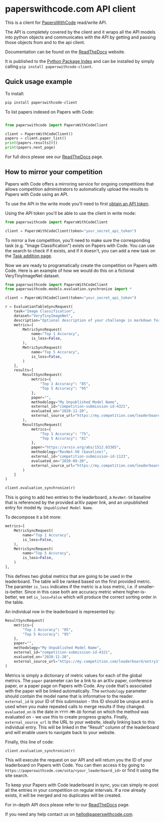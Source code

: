 # paperswithcode.com API client

This is a client for [PapersWithCode](https://paperswithcode.com/api/v1/docs/)
read/write API.

The API is completely covered by the client and it wraps all the API models
into python objects and communicates with the API by getting and passing those
objects from and to the api client.

Documentation can be found on the
[ReadTheDocs](https://paperswithcode-client.readthedocs.io/en/latest/) website.

It is published to the
[Python Package Index](https://pypi.org/project/paperswithcode-client/) and
can be installed by simply calling `pip install paperswithcode-client`.

## Quick usage example

To install:

```bash
pip install paperswithcode-client
```

To list papers indexed on Papers with Code:

```python

from paperswithcode import PapersWithCodeClient

client = PapersWithCodeClient()
papers = client.paper_list()
print(papers.results[0])
print(papers.next_page)
```

For full docs please see our [ReadTheDocs](https://paperswithcode-client.readthedocs.io/en/latest/) page.

## How to mirror your competition

Papers with Code offers a mirroring service for ongoing competitions that allows competition administrators
to automatically upload the results to Papers with Code using an API. 

To use the API in the write mode you'll need to first [obtain an API token](https://paperswithcode.com/accounts/generate_api_token).

Using the API token you'll be able to use the client in write mode:

```python
from paperswithcode import PapersWithCodeClient

client = PapersWithCodeClient(token="your_secret_api_token")
```

To mirror a live competition, you'll need to make sure the corresponding task (e.g. "Image Classification") 
exists on Papers with Code. You can use the search to check if it exists, and if it doesn't, you can add a 
new task on the [Task addition page](https://paperswithcode.com/add/task). 

Now we are ready to programatically create the competition on Papers with Code. Here is an example of how we would do
this on a fictional VeryTinyImageNet dataset.

```python
from paperswithcode import PapersWithCodeClient
from paperswithcode.models.evaluation.synchronize import *

client = PapersWithCodeClient(token="your_secret_api_token")

r = EvaluationTableSyncRequest(
    task="Image Classification",
    dataset="VeryTinyImageNet",
    description="Optional description of your challenge in markdown format",
    metrics=[
        MetricSyncRequest(
            name="Top 1 Accuracy",
            is_loss=False,
        ),
        MetricSyncRequest(
            name="Top 5 Accuracy",
            is_loss=False,
        )
    ],
    results=[
        ResultSyncRequest(
            metrics={
                "Top 1 Accuracy": "85",
                "Top 5 Accuracy": "95"
            },
            paper="",
            methodology="My Unpublished Model Name",
            external_id="competition-submission-id-4321",
            evaluated_on="2020-11-20",
            external_source_url="https://my.competition.com/leaderboard/entry1"
        ),
        ResultSyncRequest(
            metrics={
                "Top 1 Accuracy": "75",
                "Top 5 Accuracy": "81"
            },
            paper="https://arxiv.org/abs/1512.03385",
            methodology="ResNet-50 (baseline)",
            external_id="competition-submission-id-1123",
            evaluated_on="2020-09-20",
            external_source_url="https://my.competition.com/leaderboard/entry2"
        )
    ]
)

client.evaluation_synchronize(r)
```
This is going to add two entries to the leaderboard, a `ResNet-50` baseline that is referenced by the provided 
arXiv paper link, and an unpublished entry for model `My Unpublished Model Name`. 

To decompose it a bit more:

```python
metrics=[
    MetricSyncRequest(
        name="Top 1 Accuracy",
        is_loss=False,
    ),
    MetricSyncRequest(
        name="Top 5 Accuracy",
        is_loss=False,
    )
],
```

This defines two global metrics that are going to be used in the leaderboard. The table will be ranked based on the 
first provided metric. The paramter `is_loss` indicates if the metric is a loss metric, i.e. if smaller-is-better. 
Since in this case both are accuracy metric where higher-is-better, we set `is_loss=False` which will produce the
correct sorting order in the table. 

An individual row in the leaderboard is represented by:

```python
ResultSyncRequest(
    metrics={
        "Top 1 Accuracy": "85",
        "Top 5 Accuracy": "95"
    },
    paper="",
    methodology="My Unpublished Model Name",
    external_id="competition-submission-id-4321",
    evaluated_on="2020-11-20",
    external_source_url="https://my.competition.com/leaderboard/entry1"
)
```

Metrics is simply a dictionary of metric values for each of the global metrics. The `paper` parameter can be a link
to an arXiv paper, conference paper, or a paper page on Papers with Code. Any code that's associated with the paper
will be linked automatically. The `methodology` parameter should contain
the model name that is informative to the reader. `external_id` is your ID of this submission - this ID should be
unqiue and is used when you make repeated calls to merge results if they changed. `evaluated_on` is the date in `YYYY-MM-DD`
format on which the method was evaluated on - we use this to create progress graphs. Finally, `external_source_url` 
is the URL to your website, ideally linking back to this individual entry. This will be linked in the "Result" column
of the leaderboard and will enable users to navigate back to your website. 

Finally, this line of code:

```python
client.evaluation_synchronize(r)
```

This will execute the request on our API and will return you the ID of your leaderboard on Papers with Code. 
You can then access it by going to `https://paperswithcode.com/sota/<your_leaderboard_id>` or find it using 
the site search.  

To keep your Papers with Code leaderboard in sync, you can simply re-post all the entries in your competition
on regular intervals. If a row already exists, it will be merged and no duplicates will be created. 

For in-depth API docs please refer to our [ReadTheDocs](https://paperswithcode-client.readthedocs.io/en/latest/) page.

If you need any help contact us on hello@paperswithcode.com. 









